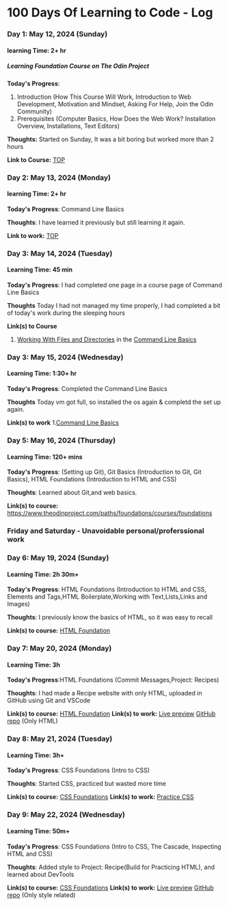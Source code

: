 # 100 Days Of Learning to Code - Log

### Day 1: May 12, 2024 (Sunday)
#### learning Time: 2+ hr
##### Learning Foundation Course on The Odin Project 

**Today's Progress**:
1. Introduction
(How This Course Will Work, Introduction to Web Development, Motivation and Mindset, Asking For Help, Join the Odin Community)
2. Prerequisites
(Computer Basics, How Does the Web Work? Installation Overview, Installations, Text Editors)

**Thoughts:** Started on Sunday, It was a bit boring but worked more than 2 hours

**Link to Course:** [TOP](https://www.theodinproject.com/paths/foundations/courses/foundations)

### Day 2: May 13, 2024 (Monday)
#### learning Time: 2+ hr

**Today's Progress**: Command Line Basics

**Thoughts**: I have learned it previously but still learning it again. 

**Link to work:** [TOP](https://www.theodinproject.com/lessons/foundations-command-line-basics)


### Day 3: May 14, 2024 (Tuesday)
#### Learning Time: 45 min

**Today's Progress**: I had completed one page in a course page of Command Line Basics

**Thoughts** Today I had not managed my time properly, I had completed a bit of today's work during the sleeping hours

**Link(s) to Course**
1. [Working With Files and Directories](https://swcarpentry.github.io/shell-novice/03-create.html)
in the [Command Line Basics](https://www.theodinproject.com/lessons/foundations-command-line-basics)


### Day 3: May 15, 2024 (Wednesday)
#### Learning Time:  1:30+ hr

**Today's Progress**: Completed the Command Line Basics 

**Thoughts** Today vm got full, so installed the os again & completd the set up again. 

**Link(s) to work**
1.[Command Line Basics](https://www.theodinproject.com/lessons/foundations-command-line-basics)


### Day 5: May 16, 2024 (Thursday)
#### Learning Time: 120+ mins

**Today's Progress**: (Setting up Git), Git Basics (Introduction to Git, Git Basics), HTML Foundations (Introduction to HTML and CSS)

**Thoughts**: Learned about Git,and web basics.

**Link(s) to course:** https://www.theodinproject.com/paths/foundations/courses/foundations

### Friday and Saturday - Unavoidable personal/proferssional work

### Day 6: May 19, 2024 (Sunday)
#### Learning Time: 2h 30m+ 

**Today's Progress**: 
HTML Foundations
(Introduction to HTML and CSS, Elements and Tags,HTML Boilerplate,Working with Text,Lists,Links and Images)

**Thoughts**: I previously know the basics of HTML, so it was easy to recall

**Link(s) to course:** [HTML Foundation](https://www.theodinproject.com/paths/foundations/courses/foundations#html-foundations)

### Day 7: May 20, 2024 (Monday)
#### Learning Time: 3h

**Today's Progress**:HTML Foundations
(Commit Messages,Project: Recipes)

**Thoughts**: I had made a Recipe website with only HTML, uploaded in GitHub using Git and VSCode

**Link(s) to course:** [HTML Foundation](https://www.theodinproject.com/paths/foundations/courses/foundations#html-foundations)
**Link(s) to work:** [Live preview](https://nk-dev-24.github.io/odin-recipes/)
                      [GitHub repo](https://github.com/NK-dev-24/odin-recipes) (Only HTML)

### Day 8: May 21, 2024 (Tuesday)
#### Learning Time: 3h+

**Today's Progress**: CSS Foundations
(Intro to CSS)

**Thoughts**: Started CSS, practiced but wasted more time

**Link(s) to course:** [CSS Foundations](https://www.theodinproject.com/paths/foundations/courses/foundations#css-foundations)
**Link(s) to work:** [Practice CSS](https://github.com/NK-dev-24/TOP-css-exercises-/tree/main/foundations)


### Day 9: May 22, 2024 (Wednesday)
#### Learning Time: 50m+

**Today's Progress**: CSS Foundations
(Intro to CSS, The Cascade, Inspecting HTML and CSS)

**Thoughts**: Added style to Project: Recipe(Build for Practicing HTML), and learned about DevTools

**Link(s) to course:** [CSS Foundations](https://www.theodinproject.com/paths/foundations/courses/foundations#css-foundations)
**Link(s) to work:** [Live preview](https://nk-dev-24.github.io/odin-recipes/)
                     [GitHub repo](https://github.com/NK-dev-24/odin-recipes) (Only style related)
